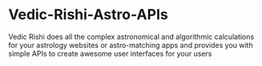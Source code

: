 # Vedic-Rishi-Astro-APIs
Vedic Rishi does all the complex astronomical and algorithmic calculations for your astrology websites or astro-matching apps and provides you with simple APIs to create awesome user interfaces for your users
